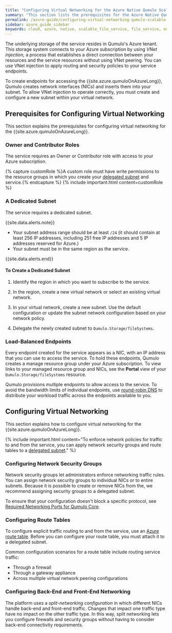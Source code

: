 ```yaml
---
title: "Configuring Virtual Networking for the Azure Native Qumulo Scalable File Service"
summary: "This section lists the prerequisites for the Azure Native Qumulo Scalable File Service, describes the components of virtual networking for the service, explains how to configure them, and provides virtual networking best practices."
permalink: /azure-guide/configuring-virtual-networking-qumulo-scalable-file-service.html
sidebar: azure_guide_sidebar
keywords: cloud, azure, native, scalable_file_service, file_service, network, networking, owner, contributor, role, subnet, dedicated_subnet, endpoint, route_table, security_group, VNet_injection
---
```


The underlying storage of the service resides in Qumulo's Azure tenant. This storage system connects to your Azure subscription by using _VNet injection,_ a process that establishes a direct connection between your resources and the service resources without using VNet peering. You can use VNet injection to apply routing and security policies to your service endpoints.

To create endpoints for accessing the {{site.azure.qumuloOnAzureLong}}, Qumulo creates network interfaces (NICs) and inserts them into your subnet. To allow VNet injection to operate correctly, you must create and configure a new subnet within your virtual network.


## Prerequisites for Configuring Virtual Networking
This section explains the prerequisites for configuring virtual networking for the {{site.azure.qumuloOnAzureLong}}.

### Owner and Contributor Roles
The service requires an Owner or Contributor role with access to your Azure subscription.

{% capture customRole %}A custom role must have write permissions to the resource groups in which you create your [delegated subnet](https://learn.microsoft.com/en-us/azure/virtual-network/subnet-delegation-overview) and service.{% endcapture %}
{% include important.html content=customRole %}

### A Dedicated Subnet
The service requires a dedicated subnet.

{{site.data.alerts.note}}
<ul>
  <li>Your subnet address range should be at least <code>/24</code> (it should contain at least 256 IP addresses, including 251 free IP addresses and 5 IP addresses reserved for Azure.)</li>
  <li>Your subnet must be in the same region as the service.</li>
</ul>
{{site.data.alerts.end}}

#### To Create a Dedicated Subnet
1. Identify the region in which you want to subscribe to the service.  

1. In the region, create a new virtual network or select an existing virtual network. 

1. In your virtual network, create a new subnet. Use the default configuration or update the subnet network configuration based on your network policy.

1. Delegate the newly created subnet to `Qumulo.Storage/fileSystems`.

### Load-Balanced Endpoints
Every endpoint created for the service appears as a NIC, with an IP address that you can use to access the service. To hold these endpoints, Qumulo creates a manage resource group under your Azure subscription. To view links to your managed resource group and NICs, see the **Portal** view of your `Qumulo.Storage/fileSystems` resource.

Qumulo provisions multiple endpoints to allow access to the service. To avoid the bandwidth limits of individual endpoints, use [round-robin DNS](https://en.wikipedia.org/wiki/Round-robin_DNS) to distribute your workload traffic across the endpoints available to you.


## Configuring Virtual Networking
This section explains how to configure virtual networking for the {{site.azure.qumuloOnAzureLong}}.

{% include important.html content="To enforce network policies for traffic to and from the service, you can apply network security groups and route tables to a [delegated subnet](https://learn.microsoft.com/en-us/azure/virtual-network/subnet-delegation-overview)." %}

### Configuring Network Security Groups
Network security groups let administrators enforce networking traffic rules. You can assign network security groups to individual NICs or to entire subnets. Because it is possible to create or remove NICs from the, we recommend assigning security groups to a delegated subnet.

To ensure that your configuration doesn't block a specific protocol, see [Required Networking Ports for Qumulo Core](https://docs.qumulo.com/administrator-guide/networking/required-networking-ports.html).

### Configuring Route Tables
To configure explicit traffic routing to and from the service, use an [Azure route table](https://learn.microsoft.com/en-us/azure/virtual-network/manage-route-table). Before you can configure your route table, you must attach it to a delegated subnet.

Common configuration scenarios for a route table include routing service traffic:

* Through a firewall
* Through a gateway appliance
* Across multiple virtual network peering configurations

### Configuring Back-End and Front-End Networking
The  platform uses a _split-networking configuration_ in which different NICs handle back-end and front-end traffic. Changes that impact one traffic type have no impact on the other traffic type. In this way, split networking lets you configure firewalls and security groups without having to consider back-end connectivity requirements.
